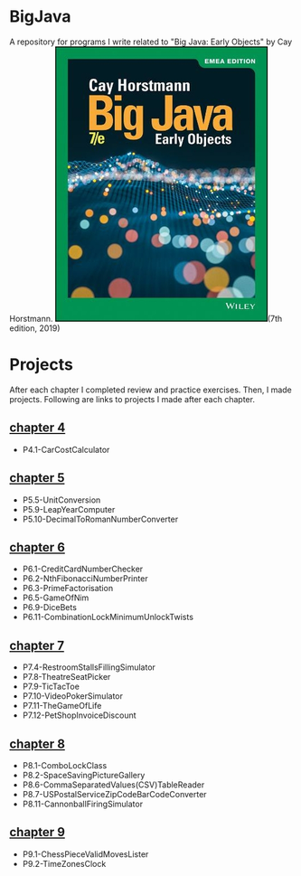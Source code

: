 # BigJava
A repository for programs I write related to "Big Java: Early Objects" by Cay Horstmann.
![Big Java Early Objects 7th edition book cover image](./book-resources-BigJava,EarlyObjects-7Ed-Wiley-2019-CayS.Horstmann-ISBN9781119499091/book-cover-image-BigJava,EarlyObjects-7Ed-Wiley-2019-CayS.Horstmann-ISBN9781119499091.jpeg)(7th edition, 2019)
# Projects
After each chapter I completed review and practice exercises. 
Then, I made projects.
Following are links to projects I made after each chapter.
## [chapter 4](chapter04/programming-projects)
 - P4.1-CarCostCalculator
## [chapter 5](chapter05/programming-projects)
 - P5.5-UnitConversion
 - P5.9-LeapYearComputer
 - P5.10-DecimalToRomanNumberConverter
## [chapter 6](chapter06/programming-projects)
 - P6.1-CreditCardNumberChecker
 - P6.2-NthFibonacciNumberPrinter
 - P6.3-PrimeFactorisation
 - P6.5-GameOfNim
 - P6.9-DiceBets
 - P6.11-CombinationLockMinimumUnlockTwists
## [chapter 7](chapter07/programming-projects)
- P7.4-RestroomStallsFillingSimulator
- P7.8-TheatreSeatPicker
- P7.9-TicTacToe
- P7.10-VideoPokerSimulator
- P7.11-TheGameOfLife
- P7.12-PetShopInvoiceDiscount
## [chapter 8](chapter08/programming-projects)
- P8.1-ComboLockClass
- P8.2-SpaceSavingPictureGallery
- P8.6-CommaSeparatedValues(CSV)TableReader
- P8.7-USPostalServiceZipCodeBarCodeConverter
- P8.11-CannonballFiringSimulator
## [chapter 9](chapter09/programming-projects)
- P9.1-ChessPieceValidMovesLister
- P9.2-TimeZonesClock
